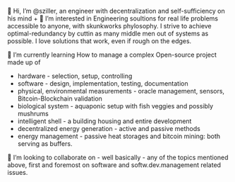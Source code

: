 👋 Hi, I’m @sziller, an engineer with decentralization and self-sufficiency on his mind +
👀 I’m interested in Engineering soultions for real life problems accessible to anyone, with skunkworks phylosophy.
I strive to achieve optimal-redundancy by cuttin as many middle men out of systems as possible.
I love solutions that work, even if rough on the edges.

🌱 I’m currently learning How to manage a complex Open-source project made up of
  * hardware - selection, setup, controlling
  * software - design, implementation, testing, documentation
  * physical, environmental measurements - oracle management, sensors, Bitcoin-Blockchain validation
  * biological system - aquaponic setup with fish veggies and possibly mushrums
  * intelligent shell - a building housing and entire development
  * decentralized energy generation - active and passive methods
  * energy management - passive heat storages and bitcoin mining: both serving as buffers.

💞️ I’m looking to collaborate on - well basically - any of the topics mentioned above, first and foremost on software and softw.dev.management related issues.

<!---
sziller/sziller is a ✨ special ✨ repository because its `README.md` (this file) appears on your GitHub profile.
You can click the Preview link to take a look at your changes.
--->
